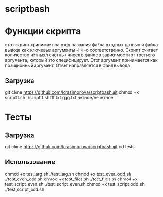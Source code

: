 # scriptbash
# Функции скрипта
этот скрипт принимает на вход названия файла входных данных и файла вывода как ключевые аргументы -i и -o соответственно. Скрипт считает количество чётных/нечётных чисел в файле в зависимости от третьего аргумента, который это специфицирует. Этот аргумент принимается  как позиционный аргумент. Ответ направляется в файл вывода.
## Загрузка
git clone https://github.com/lorasimonova/scriptbash.git
chmod +x scripttt.sh
./scripttt.sh fff.txt ggg.txt четное/нечетное


# Тесты
## Загрузка
git clone https://github.com/lorasimonova/scriptbash.git
cd tests

## Использование 

chmod +x test_arg.sh
./test_arg.sh
chmod +x test_even_odd.sh
./test_even_odd.sh
chmod +x test_files.sh
./test_files.sh
chmod +x test_script_even.sh
./test_script_even.sh
chmod +x test_script_odd.sh
./test_script_odd.sh
